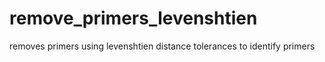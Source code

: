 # remove_primers_levenshtien
removes primers using levenshtien distance tolerances to identify primers
